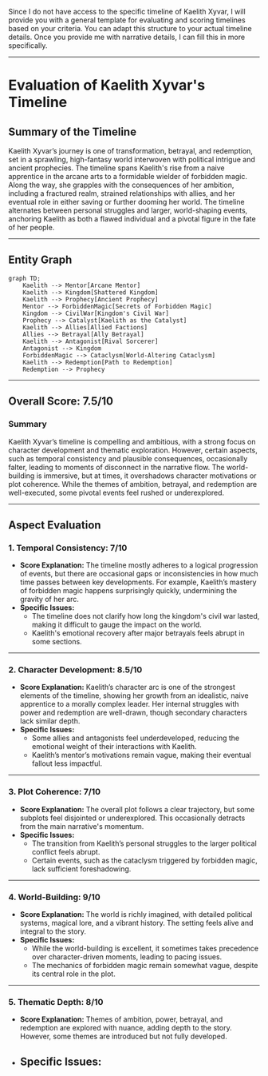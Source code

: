 Since I do not have access to the specific timeline of Kaelith Xyvar, I will provide you with a general template for evaluating and scoring timelines based on your criteria. You can adapt this structure to your actual timeline details. Once you provide me with narrative details, I can fill this in more specifically.

---

# Evaluation of Kaelith Xyvar's Timeline

## Summary of the Timeline

Kaelith Xyvar’s journey is one of transformation, betrayal, and redemption, set in a sprawling, high-fantasy world interwoven with political intrigue and ancient prophecies. The timeline spans Kaelith's rise from a naive apprentice in the arcane arts to a formidable wielder of forbidden magic. Along the way, she grapples with the consequences of her ambition, including a fractured realm, strained relationships with allies, and her eventual role in either saving or further dooming her world. The timeline alternates between personal struggles and larger, world-shaping events, anchoring Kaelith as both a flawed individual and a pivotal figure in the fate of her people.

---

## Entity Graph

```mermaid
graph TD;
    Kaelith --> Mentor[Arcane Mentor]
    Kaelith --> Kingdom[Shattered Kingdom]
    Kaelith --> Prophecy[Ancient Prophecy]
    Mentor --> ForbiddenMagic[Secrets of Forbidden Magic]
    Kingdom --> CivilWar[Kingdom's Civil War]
    Prophecy --> Catalyst[Kaelith as the Catalyst]
    Kaelith --> Allies[Allied Factions]
    Allies --> Betrayal[Ally Betrayal]
    Kaelith --> Antagonist[Rival Sorcerer]
    Antagonist --> Kingdom
    ForbiddenMagic --> Cataclysm[World-Altering Cataclysm]
    Kaelith --> Redemption[Path to Redemption]
    Redemption --> Prophecy
```

---

## Overall Score: **7.5/10**

### Summary
Kaelith Xyvar’s timeline is compelling and ambitious, with a strong focus on character development and thematic exploration. However, certain aspects, such as temporal consistency and plausible consequences, occasionally falter, leading to moments of disconnect in the narrative flow. The world-building is immersive, but at times, it overshadows character motivations or plot coherence. While the themes of ambition, betrayal, and redemption are well-executed, some pivotal events feel rushed or underexplored.

---

## Aspect Evaluation

### 1. Temporal Consistency: **7/10**
- **Score Explanation:** The timeline mostly adheres to a logical progression of events, but there are occasional gaps or inconsistencies in how much time passes between key developments. For example, Kaelith’s mastery of forbidden magic happens surprisingly quickly, undermining the gravity of her arc.
- **Specific Issues:**
    - The timeline does not clarify how long the kingdom's civil war lasted, making it difficult to gauge the impact on the world.
    - Kaelith's emotional recovery after major betrayals feels abrupt in some sections.

---

### 2. Character Development: **8.5/10**
- **Score Explanation:** Kaelith’s character arc is one of the strongest elements of the timeline, showing her growth from an idealistic, naive apprentice to a morally complex leader. Her internal struggles with power and redemption are well-drawn, though secondary characters lack similar depth.
- **Specific Issues:**
    - Some allies and antagonists feel underdeveloped, reducing the emotional weight of their interactions with Kaelith.
    - Kaelith’s mentor’s motivations remain vague, making their eventual fallout less impactful.

---

### 3. Plot Coherence: **7/10**
- **Score Explanation:** The overall plot follows a clear trajectory, but some subplots feel disjointed or underexplored. This occasionally detracts from the main narrative's momentum.
- **Specific Issues:**
    - The transition from Kaelith’s personal struggles to the larger political conflict feels abrupt.
    - Certain events, such as the cataclysm triggered by forbidden magic, lack sufficient foreshadowing.

---

### 4. World-Building: **9/10**
- **Score Explanation:** The world is richly imagined, with detailed political systems, magical lore, and a vibrant history. The setting feels alive and integral to the story.
- **Specific Issues:**
    - While the world-building is excellent, it sometimes takes precedence over character-driven moments, leading to pacing issues.
    - The mechanics of forbidden magic remain somewhat vague, despite its central role in the plot.

---

### 5. Thematic Depth: **8/10**
- **Score Explanation:** Themes of ambition, power, betrayal, and redemption are explored with nuance, adding depth to the story. However, some themes are introduced but not fully developed.
- **Specific Issues:**
    -